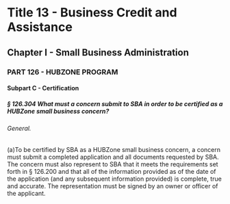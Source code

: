 
# Title 13 - Business Credit and Assistance
## Chapter I - Small Business Administration
### PART 126 - HUBZONE PROGRAM
#### Subpart C - Certification
##### § 126.304 What must a concern submit to SBA in order to be certified as a HUBZone small business concern?
###### General.

(a)To be certified by SBA as a HUBZone small business concern, a concern must submit a completed application and all documents requested by SBA. The concern must also represent to SBA that it meets the requirements set forth in § 126.200 and that all of the information provided as of the date of the application (and any subsequent information provided) is complete, true and accurate. The representation must be signed by an owner or officer of the applicant.
